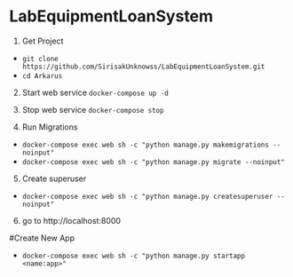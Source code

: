 # LabEquipmentLoanSystem
 
1. Get Project 
  - ```git clone https://github.com/SirisakUnknowss/LabEquipmentLoanSystem.git```
  - ``` cd Arkarus ```


2. Start web service
  ``` docker-compose up -d ```
  
3. Stop web service
    ``` docker-compose stop ```

4. Run Migrations
  - ``` docker-compose exec web sh -c "python manage.py makemigrations --noinput" ```
  - ``` docker-compose exec web sh -c "python manage.py migrate --noinput" ```
5. Create superuser
  - ``` docker-compose exec web sh -c "python manage.py createsuperuser --noinput" ```
6. go to http://localhost:8000

#Create New App

  - ``` docker-compose exec web sh -c "python manage.py startapp <name:app>" ```
